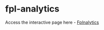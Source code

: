 # fpl-analytics

Access the interactive page here - [Fplnalytics](https://share.streamlit.io/brandontjd/fpl-analytics/main/fpl_analytics.py)
